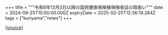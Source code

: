 +++
title = """令和6年12月2日以降の国民健康保険被保険者証の取扱い"""
date = 2024-09-25T15:00:00.000Z
expiryDate = 2025-02-25T12:36:19.264Z
tags = ["kuriyama","news"]
+++


[[source]](https://www.town.kuriyama.hokkaido.jp/soshiki/37/29390.html)
